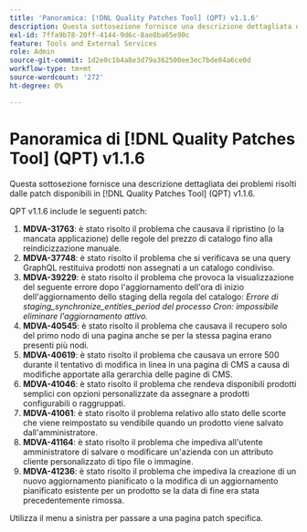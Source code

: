```yaml
---
title: 'Panoramica: [!DNL Quality Patches Tool] (QPT) v1.1.6'
description: Questa sottosezione fornisce una descrizione dettagliata dei problemi risolti dalle patch disponibili in  [!DNL Quality Patches Tool] (QPT) v1.1.6.
exl-id: 7ffa9b78-20ff-4144-9d6c-8ae8ba65e90c
feature: Tools and External Services
role: Admin
source-git-commit: 1d2e0c1b4a8e3d79a362500ee3ec7bde84a6ce0d
workflow-type: tm+mt
source-wordcount: '272'
ht-degree: 0%

---
```


# Panoramica di [!DNL Quality Patches Tool] (QPT) v1.1.6

Questa sottosezione fornisce una descrizione dettagliata dei problemi risolti dalle patch disponibili in [!DNL Quality Patches Tool] (QPT) v1.1.6.

QPT v1.1.6 include le seguenti patch:

1. **MDVA-31763**: è stato risolto il problema che causava il ripristino (o la mancata applicazione) delle regole del prezzo di catalogo fino alla reindicizzazione manuale.
1. **MDVA-37748**: è stato risolto il problema che si verificava se una query GraphQL restituiva prodotti non assegnati a un catalogo condiviso.
1. **MDVA-39229**: è stato risolto il problema che provoca la visualizzazione del seguente errore dopo l&#39;aggiornamento dell&#39;ora di inizio dell&#39;aggiornamento dello staging della regola del catalogo: *Errore di staging_synchronize_entities_period del processo Cron: impossibile eliminare l&#39;aggiornamento attivo.*
1. **MDVA-40545**: è stato risolto il problema che causava il recupero solo del primo nodo di una pagina anche se per la stessa pagina erano presenti più nodi.
1. **MDVA-40619**: è stato risolto il problema che causava un errore 500 durante il tentativo di modifica in linea in una pagina di CMS a causa di modifiche apportate alla gerarchia delle pagine di CMS.
1. **MDVA-41046**: è stato risolto il problema che rendeva disponibili prodotti semplici con opzioni personalizzate da assegnare a prodotti configurabili o raggruppati.
1. **MDVA-41061**: è stato risolto il problema relativo allo stato delle scorte che viene reimpostato su vendibile quando un prodotto viene salvato dall&#39;amministratore.
1. **MDVA-41164**: è stato risolto il problema che impediva all&#39;utente amministratore di salvare o modificare un&#39;azienda con un attributo cliente personalizzato di tipo file o immagine.
1. **MDVA-41236**: è stato risolto il problema che impediva la creazione di un nuovo aggiornamento pianificato o la modifica di un aggiornamento pianificato esistente per un prodotto se la data di fine era stata precedentemente rimossa.

Utilizza il menu a sinistra per passare a una pagina patch specifica.

